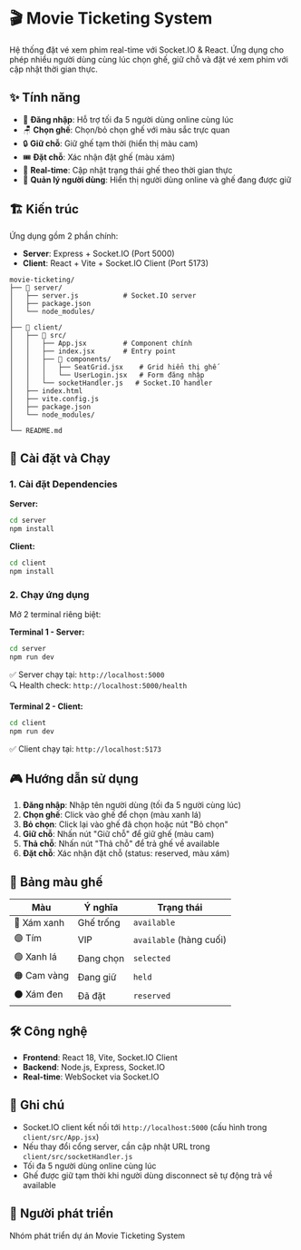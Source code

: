 # 🎬 Movie Ticketing System

Hệ thống đặt vé xem phim real-time với Socket.IO & React. Ứng dụng cho phép nhiều người dùng cùng lúc chọn ghế, giữ chỗ và đặt vé xem phim với cập nhật thời gian thực.

## ✨ Tính năng

- 🎫 **Đăng nhập**: Hỗ trợ tối đa 5 người dùng online cùng lúc
- 🪑 **Chọn ghế**: Chọn/bỏ chọn ghế với màu sắc trực quan
- 🔒 **Giữ chỗ**: Giữ ghế tạm thời (hiển thị màu cam)
- 🎟️ **Đặt chỗ**: Xác nhận đặt ghế (màu xám)
- 🔄 **Real-time**: Cập nhật trạng thái ghế theo thời gian thực
- 👥 **Quản lý người dùng**: Hiển thị người dùng online và ghế đang được giữ

## 🏗️ Kiến trúc

Ứng dụng gồm 2 phần chính:

- **Server**: Express + Socket.IO (Port 5000)
- **Client**: React + Vite + Socket.IO Client (Port 5173)

```
movie-ticketing/
├── 📂 server/
│   ├── server.js           # Socket.IO server
│   ├── package.json
│   └── node_modules/
│
├── 📂 client/
│   ├── 📂 src/
│   │   ├── App.jsx         # Component chính
│   │   ├── index.jsx       # Entry point
│   │   ├── 📂 components/
│   │   │   ├── SeatGrid.jsx    # Grid hiển thị ghế
│   │   │   └── UserLogin.jsx   # Form đăng nhập
│   │   └── socketHandler.js   # Socket.IO handler
│   ├── index.html
│   ├── vite.config.js
│   ├── package.json
│   └── node_modules/
│
└── README.md
```

## 🚀 Cài đặt và Chạy

### 1. Cài đặt Dependencies

**Server:**
```bash
cd server
npm install
```

**Client:**
```bash
cd client
npm install
```

### 2. Chạy ứng dụng

Mở 2 terminal riêng biệt:

**Terminal 1 - Server:**
```bash
cd server
npm run dev
```
✅ Server chạy tại: `http://localhost:5000`  
🔍 Health check: `http://localhost:5000/health`

**Terminal 2 - Client:**
```bash
cd client
npm run dev
```
✅ Client chạy tại: `http://localhost:5173`

## 🎮 Hướng dẫn sử dụng

1. **Đăng nhập**: Nhập tên người dùng (tối đa 5 người cùng lúc)
2. **Chọn ghế**: Click vào ghế để chọn (màu xanh lá)
3. **Bỏ chọn**: Click lại vào ghế đã chọn hoặc nút "Bỏ chọn"
4. **Giữ chỗ**: Nhấn nút "Giữ chỗ" để giữ ghế (màu cam)
5. **Thả chỗ**: Nhấn nút "Thả chỗ" để trả ghế về available
6. **Đặt chỗ**: Xác nhận đặt chỗ (status: reserved, màu xám)

## 🎨 Bảng màu ghế

| Màu | Ý nghĩa | Trạng thái |
|-----|---------|-----------|
| 🔵 Xám xanh | Ghế trống | `available` |
| 🟣 Tím | VIP | `available` (hàng cuối) |
| 🟢 Xanh lá | Đang chọn | `selected` |
| 🟠 Cam vàng | Đang giữ | `held` |
| ⚫ Xám đen | Đã đặt | `reserved` |

## 🛠️ Công nghệ

- **Frontend**: React 18, Vite, Socket.IO Client
- **Backend**: Node.js, Express, Socket.IO
- **Real-time**: WebSocket via Socket.IO

## 📝 Ghi chú

- Socket.IO client kết nối tới `http://localhost:5000` (cấu hình trong `client/src/App.jsx`)
- Nếu thay đổi cổng server, cần cập nhật URL trong `client/src/socketHandler.js`
- Tối đa 5 người dùng online cùng lúc
- Ghế được giữ tạm thời khi người dùng disconnect sẽ tự động trả về available

## 👥 Người phát triển

Nhóm phát triển dự án Movie Ticketing System
